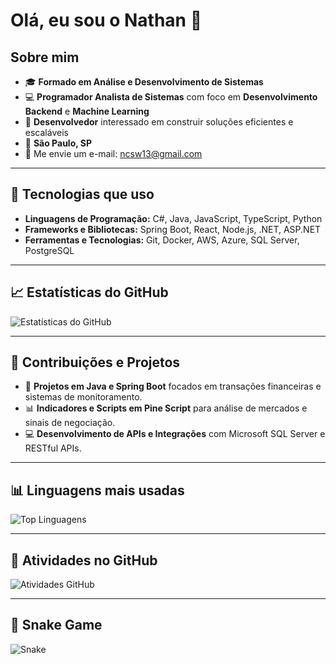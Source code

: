 # Olá, eu sou o Nathan 👋

## Sobre mim
- 🎓 **Formado em Análise e Desenvolvimento de Sistemas**
- 💻 **Programador Analista de Sistemas** com foco em **Desenvolvimento Backend** e **Machine Learning**
- 🚀 **Desenvolvedor** interessado em construir soluções eficientes e escaláveis
- 📍 **São Paulo, SP**
- 📧 Me envie um e-mail: [ncsw13@gmail.com](mailto:ncsw13@gmail.com)
---

## 🔧 Tecnologias que uso

- **Linguagens de Programação:** C#, Java, JavaScript, TypeScript, Python
- **Frameworks e Bibliotecas:** Spring Boot, React, Node.js, .NET, ASP.NET
- **Ferramentas e Tecnologias:** Git, Docker, AWS, Azure, SQL Server, PostgreSQL

---

## 📈 Estatísticas do GitHub

![Estatísticas do GitHub](https://github-readme-stats.vercel.app/api?username=nathan&show_icons=true&hide_title=true&count_private=true&hide=prs)

---

## 🚀 Contribuições e Projetos

- 💼 **Projetos em Java e Spring Boot** focados em transações financeiras e sistemas de monitoramento.
- 📊 **Indicadores e Scripts em Pine Script** para análise de mercados e sinais de negociação.
- 💻 **Desenvolvimento de APIs e Integrações** com Microsoft SQL Server e RESTful APIs.

---

## 📊 Linguagens mais usadas

![Top Linguagens](https://github-readme-stats.vercel.app/api/top-langs/?NCS-DEVX&langs_count=10&layout=compact)

---

## 📅 Atividades no GitHub

![Atividades GitHub](https://github-readme-activity-graph.cyclic.app/graph?NCS-DEVX&theme=github)

---

## 🐍 Snake Game

![Snake](https://github.com/NCS-DEVX/NCS-DEVX/blob/main/github-snake.svg)

